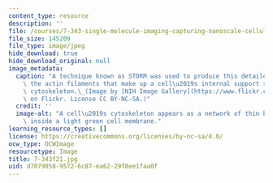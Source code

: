 ```yaml
---
content_type: resource
description: ''
file: /courses/7-343-single-molecule-imaging-capturing-nanoscale-cellular-machines-in-action-fall-2021/d707905895726c87ea6229f8ee1faa0f_7-343f21.jpg
file_size: 145209
file_type: image/jpeg
hide_download: true
hide_download_original: null
image_metadata:
  caption: "A technique known as STORM was used to produce this detailed image of\
    \ the actin filaments that make up a cell\u2019s internal support structure, or\
    \ cytoskeleton.\_(Image by [NIH Image Gallery](https://www.flickr.com/photos/nihgov/33340166740)\
    \ on Flickr. License CC BY-NC-SA.)"
  credit: ''
  image-alt: "A cell\u2019s cytoskeleton appears as a network of thin blue filaments\
    \ inside a light green cell membrane."
learning_resource_types: []
license: https://creativecommons.org/licenses/by-nc-sa/4.0/
ocw_type: OCWImage
resourcetype: Image
title: 7-343f21.jpg
uid: d7079058-9572-6c87-ea62-29f8ee1faa0f
---
```

